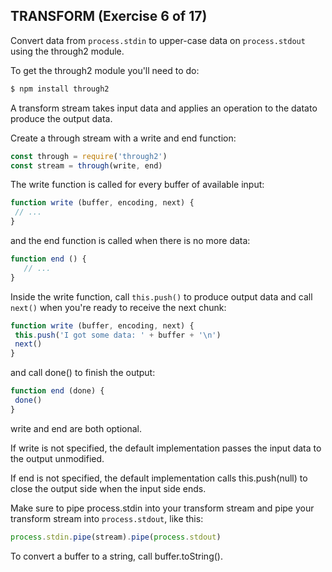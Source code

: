 ## TRANSFORM (Exercise 6 of 17)

Convert data from `process.stdin` to upper-case data on `process.stdout` using the through2 module.

To get the through2 module you'll need to do:

```js
$ npm install through2
```

A transform stream takes input data and applies an operation to the datato produce the output data.
 
Create a through stream with a write and end function:

```js
const through = require('through2')
const stream = through(write, end)
```

The write function is called for every buffer of available input:

```js
function write (buffer, encoding, next) {
 // ...
}
```

and the end function is called when there is no more data:

```js
function end () {
   // ...
}
```

Inside the write function, call `this.push()` to produce output data and call `next()` when you're ready to receive the next chunk:

```js
function write (buffer, encoding, next) {
 this.push('I got some data: ' + buffer + '\n')
 next()
}
```

and call done() to finish the output:

```js
function end (done) {
 done()
}
```

write and end are both optional.

If write is not specified, the default implementation passes the input data to the output unmodified.

If end is not specified, the default implementation calls this.push(null) to close the output side when the input side ends.
 
Make sure to pipe process.stdin into your transform stream and pipe your transform stream into `process.stdout`, like this:

```js
process.stdin.pipe(stream).pipe(process.stdout)
```

To convert a buffer to a string, call buffer.toString().

